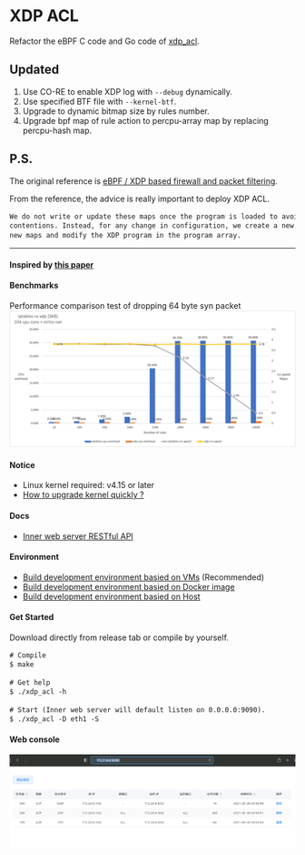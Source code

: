 # XDP ACL

Refactor the eBPF C code and Go code of
[xdp_acl](https://github.com/glenn-wang/xdp_acl).

## Updated

1. Use CO-RE to enable XDP log with `--debug` dynamically.
2. Use specified BTF file with `--kernel-btf`.
3. Upgrade to dynamic bitmap size by rules number.
4. Upgrade bpf map of rule action to percpu-array map by replacing percpu-hash map.

## P.S.

The original reference is [eBPF / XDP based firewall and packet
filtering](http://vger.kernel.org/lpc_net2018_talks/ebpf-firewall-paper-LPC.pdf).

From the reference, the advice is really important to deploy XDP ACL.

```txt
We do not write or update these maps once the program is loaded to avoid any lock
contentions. Instead, for any change in configuration, we create a new program with
new maps and modify the XDP program in the program array.
```

---

#### Inspired by [this paper](https://blog.csdn.net/ByteDanceTech/article/details/106632252)


#### Benchmarks

Performance comparison test of dropping 64 byte syn packet
![alt benchmarks](./docs/pk.png "iptables vs xdp")

#### Notice
* Linux kernel required: v4.15 or later
* [How to upgrade kernel quickly ?](./docs/environment/upgrade_kernel.md)

#### Docs
* [Inner web server RESTful API](./docs/restful-api.md)

#### Environment
* [Build development environment basied on VMs](./docs/environment/build_on_VMs) (Recommended)
* [Build development environment basied on Docker image](./docs/environment/build_on_docker)
* [Build development environment basied on Host](./docs/environment/build_on_host)

#### Get Started

Download directly from release tab or compile by yourself.

```
# Compile
$ make

# Get help
$ ./xdp_acl -h

# Start (Inner web server will default listen on 0.0.0.0:9090).
$ ./xdp_acl -D eth1 -S
```

#### Web console

![alt web console](./docs/console.png "web console")

